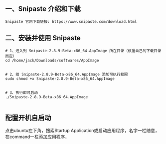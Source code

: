 ## 一、Snipaste 介绍和下载

```
Snipaste 官网下载链接: https://www.snipaste.com/download.html
```

## 二、安装并使用 Snipaste
```
# 1、进入到 Snipaste-2.8.9-Beta-x86_64.AppImage 所在目录（根据自己的下载目录而定）
cd /home/jack/Downloads/softwares/AppImage


# 2、给 Snipaste-2.8.9-Beta-x86_64.AppImage 添加可执行权限
sudo chmod +x Snipaste-2.8.9-Beta-x86_64.AppImage


# 3、执行即可启动
./Snipaste-2.8.9-Beta-x86_64.AppImage


```

## 配置开机自启动

点击ubuntu左下角，搜索Startup Application或启动应用程序，名字一栏随意，在command一栏添加应用程序，